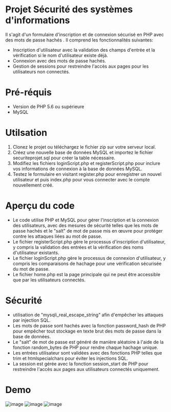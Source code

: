 # Projet Sécurité des systèmes d'informations

Il s'agit d'un formulaire d'inscription et de connexion sécurisé en PHP avec des mots de passe hachés . Il comprend les fonctionnalités suivantes:

- Inscription d'utilisateur avec la validation des champs d'entrée et la vérification si le nom d'utilisateur existe déjà.
- Connexion avec des mots de passe hachés.
- Gestion de sessions pour restreindre l'accès aux pages pour les utilisateurs non connectés.

# Pré-réquis

- Version de PHP 5.6 ou supérieure
- MySQL

# Utilsation

1. Clonez le projet ou téléchargez le fichier zip sur votre serveur local.
2. Créez une nouvelle base de données MySQL et importez le fichier securiteprojet.sql pour créer la table nécessaire.
3. Modifiez les fichiers loginScript.php et registerScript.php pour inclure vos informations de connexion à la base de données MySQL.
4. Testez le formulaire en visitant register.php pour enregistrer un nouvel utilisateur et puis index.php pour vous connecter avec le compte nouvellement créé.

# Aperçu du code

- Le code utilise PHP et MySQL pour gérer l'inscription et la connexion des utilisateurs, avec des mesures de sécurité telles que les mots de passe hachés et le "salt" de mot de passe mis en œuvre pour protéger contre les attaques liées au mot de passe. <br>
- Le fichier registerScript.php gère le processus d'inscription d'utilisateur, y compris la validation des entrées et la vérification des noms d'utilisateur existants.<br>
- Le fichier loginScript.php gère le processus de connexion d'utilisateur, y compris les comparaisons de hachage pour une vérification sécurisée du mot de passe.<br>
- Le fichier home.php est la page principale qui ne peut être accessible que par les utilisateurs connectés.<br>

# Sécurité
- utilisation de "mysqli_real_escape_string" afin d'empêcher les attaques par injection SQL.<br>
- Les mots de passe sont hachés avec la fonction password_hash de PHP pour empêcher tout stockage en texte brut des mots de passe dans la base de données.<br>
- Le "salt" de mot de passe est généré de manière aléatoire à l'aide de la fonction random_bytes de PHP pour rendre chaque hachage unique.<br>
- Les entrées utilisateur sont validées avec des fonctions PHP telles que trim et htmlspecialchars pour éviter les injections SQL.<br>
- La session est gérée avec la fonction session_start de PHP pour restreindre l'accès aux pages aux utilisateurs connectés uniquement.<br>

# Demo
![image](https://user-images.githubusercontent.com/59490844/218879891-900f1cff-61fb-4fb8-8b01-2fe49e6edf7e.png)
![image](https://user-images.githubusercontent.com/59490844/218879952-a707975f-316e-476b-b8b2-13f395379036.png)
![image](https://user-images.githubusercontent.com/59490844/218879986-8bbe0471-785c-40c1-8bc9-6124326ee2fe.png)

